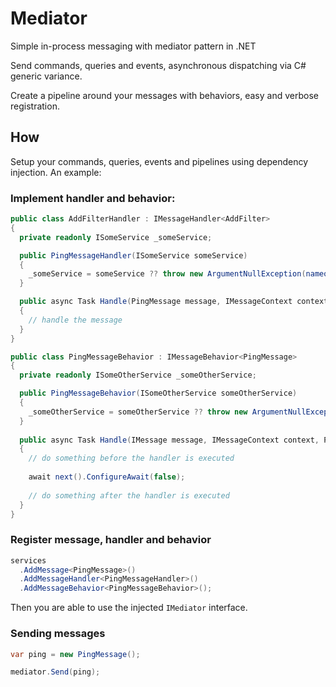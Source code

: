 Mediator
=======

Simple in-process messaging with mediator pattern in .NET

Send commands, queries and events, asynchronous dispatching via C# generic variance.

Create a pipeline around your messages with behaviors, easy and verbose registration.

## How

Setup your commands, queries, events and pipelines using dependency injection. An example:

### Implement handler and behavior:

```c#
public class AddFilterHandler : IMessageHandler<AddFilter>
{
  private readonly ISomeService _someService;

  public PingMessageHandler(ISomeService someService)
  {
    _someService = someService ?? throw new ArgumentNullException(nameof(someService));
  }

  public async Task Handle(PingMessage message, IMessageContext context)
  {
    // handle the message
  }
}

public class PingMessageBehavior : IMessageBehavior<PingMessage>
{
  private readonly ISomeOtherService _someOtherService;

  public PingMessageBehavior(ISomeOtherService someOtherService)
  {
    _someOtherService = someOtherService ?? throw new ArgumentNullException(nameof(someOtherService));
  }
  
  public async Task Handle(IMessage message, IMessageContext context, PipelineDelegate next)
  {
    // do something before the handler is executed
	
    await next().ConfigureAwait(false);
	
    // do something after the handler is executed
  }
}
```

### Register message, handler and behavior

```c#
services
  .AddMessage<PingMessage>()
  .AddMessageHandler<PingMessageHandler>()
  .AddMessageBehavior<PingMessageBehavior>();
```

Then you are able to use the injected `IMediator` interface.

### Sending messages

```c#
var ping = new PingMessage();

mediator.Send(ping);
```